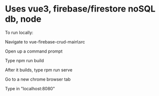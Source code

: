# Uses vue3, firebase/firestore noSQL db, node

To run locally:

Navigate to vue-firebase-crud-main\src

Open up a command prompt

Type npm run build

After it builds, type rpm run serve

Go to a new chrome browser tab

Type in "localhost:8080"

